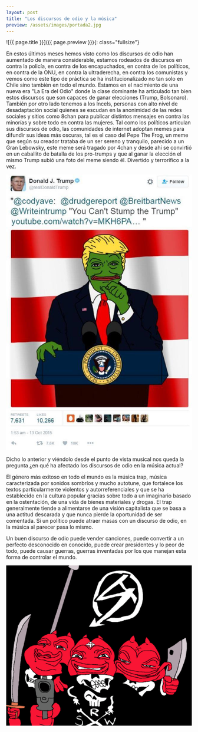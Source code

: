 ```yaml
---
layout:	post
title: "Los discursos de odio y la música"
preview: /assets/images/portada2.jpg
---
```


![{{ page.title }}]({{ page.preview }}){: class="fullsize"}

En estos últimos meses hemos visto como los discursos de odio han aumentado de manera considerable, estamos rodeados de discursos en contra la policía, en contra de los encapuchados, en contra de los políticos, en contra de la ONU, en contra la ultraderecha, en contra los comunistas y vemos como este tipo de práctica se ha institucionalizado no tan solo en Chile sino también en todo el mundo. Estamos en el nacimiento de una nueva era "La Era del Odio" donde la clase dominante ha articulado tan bien estos discursos que son capaces de ganar elecciones (Trump, Bolsonaro). También por otro lado tenemos a los Incels, personas con alto nivel de desadaptación social quienes se escudan en la anonimidad de las redes sociales y sitios como 8chan para publicar distintos mensajes en contra las minorías y sobre todo en contra las mujeres. Tal como los políticos articulan sus discursos de odio, las comunidades de internet adoptan memes para difundir sus ideas más oscuras, tal es el caso del Pepe The Frog, un meme que según su creador trataba de un ser sereno y tranquilo, parecido a un Gran Lebowsky, este meme será tragado por 4chan y desde ahí se convirtió en un caballito de batalla de los pro-trumps y que al ganar la elección el mismo Trump subió una foto del meme siendo él. Divertido y terrorífico a la vez.

![ff](/assets/images/trumpmeme.jpg)

Dicho lo anterior y viéndolo desde el punto de vista musical nos queda la pregunta ¿en qué ha afectado los discursos de odio en la música actual?

El género más exitoso en todo el mundo es la música trap, música caracterizada por sonidos sombríos y mucho autotune, que fortalece los textos particularmente violentos y autorreferenciales y que se ha establecido en la cultura popular gracias sobre todo a un imaginario basado en la ostentación, de una vida de bienes materiales y drogas. El trap generalmente tiende a alimentarse de una visión capitalista que se basa a una actitud descarada y que nunca pierde la oportunidad de ser comentada. Si un político puede atraer masas con un discurso de odio, en la música al parecer pasa lo mismo.


Un buen discurso de odio puede vender canciones, puede convertir a un perfecto desconocido en conocido, puede crear presidentes y lo peor de todo, puede causar guerras, guerras inventadas por los que manejan esta forma de controlar el mundo.

![ff](/assets/images/memes.png)
